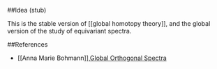 ##Idea (stub)

This is the stable version of [[global homotopy theory]], and the global version of the study of equivariant  spectra.

##References

* [[Anna Marie Bohmann]],[Global Orthogonal Spectra](http://arxiv.org/abs/1208.4997)